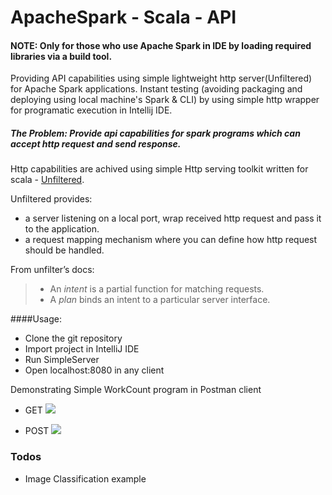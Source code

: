 # ApacheSpark - Scala - API
#### NOTE: Only for those who use Apache Spark in IDE by loading required libraries via a build tool.

Providing API capabilities using simple lightweight http server(Unfiltered) for Apache Spark applications. Instant testing (avoiding packaging and deploying using local machine's Spark & CLI) by using simple http wrapper for programatic execution in Intellij IDE.

##### The Problem: Provide api capabilities for spark programs which can accept http request and send response.

Http capabilities are achived using simple Http serving toolkit written for scala - [Unfiltered](http://unfiltered.ws/index.html).

Unfiltered provides:

* a server listening on a local port, wrap received http request and pass it to the application.
* a request mapping mechanism where you can define how http request should be handled.

From unfilter’s docs:
> * An _intent_ is a partial function for matching requests.
> * A _plan_ binds an intent to a particular server interface.

####Usage:
* Clone the git repository
* Import project in IntelliJ IDE
* Run SimpleServer 
* Open localhost:8080 in any client

Demonstrating Simple WorkCount program in Postman client

* GET
![](http://i67.tinypic.com/358ozo4.png)

* POST
![](http://i68.tinypic.com/34hhy8p.png)

### Todos

- Image Classification example

